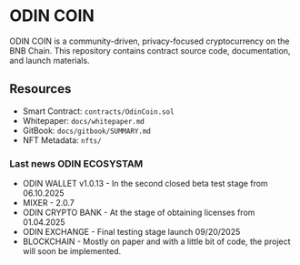 # ODIN COIN

ODIN COIN is a community-driven, privacy-focused cryptocurrency on the BNB Chain.
This repository contains contract source code, documentation, and launch materials.

## Resources
- Smart Contract: `contracts/OdinCoin.sol`
- Whitepaper: `docs/whitepaper.md`
- GitBook: `docs/gitbook/SUMMARY.md`
- NFT Metadata: `nfts/`

### Last news ODIN ECOSYSTAM
- ODIN WALLET v1.0.13 - In the second closed beta test stage from 06.10.2025
- MIXER - 2.0.7
- ODIN CRYPTO BANK - At the stage of obtaining licenses from 01.04.2025
- ODIN EXCHANGE - Final testing stage launch 09/20/2025
- BLOCKCHAIN - Mostly on paper and with a little bit of code, the project will soon be implemented.

